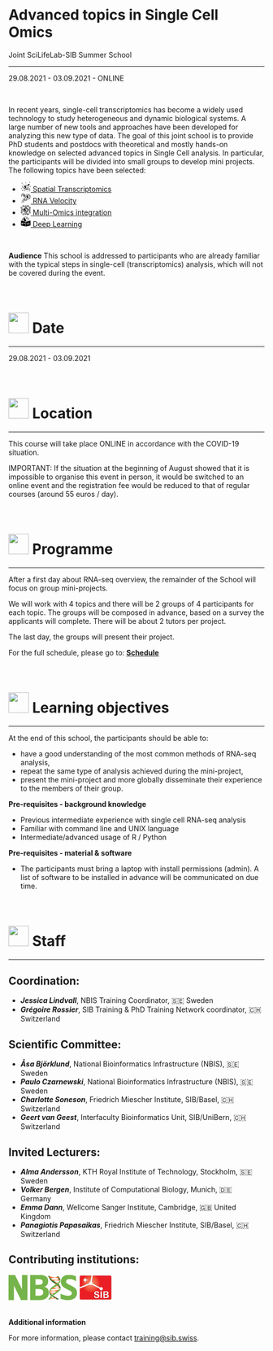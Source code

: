 
# Advanced topics in Single Cell Omics
Joint SciLifeLab-SIB Summer School

***

29.08.2021 - 03.09.2021 - ONLINE

<br/>

In recent years, single-cell transcriptomics has become a widely used technology to study heterogeneous and dynamic biological systems. A large number of new tools and approaches have been developed for analyzing this new type of data.
The goal of this joint school is to provide PhD students and postdocs with theoretical and mostly hands-on knowledge on selected advanced topics in Single Cell analysis. In particular, the participants will be divided into small groups to develop mini projects. The following topics have been selected:


- <a href="/single-cell_sib_scilifelab_2021/project_spatial/README.html"><img class="zoom" width="20" height="20" border="0" src="logos/spatial_transcriptomics.png">  Spatial Transcriptomics</a>
- <a href="/single-cell_sib_scilifelab_2021/project_spatial/README.html"><img class="zoom" width="20" height="20" border="0" src="logos/rna_velocity.png">  RNA Velocity</a>
- <a href="/single-cell_sib_scilifelab_2021/project_spatial/README.html"><img class="zoom" width="20" height="20" border="0" src="logos/omics_integration.png">  Multi-Omics integration</a>
- <a href="/single-cell_sib_scilifelab_2021/project_spatial/README.html"><img class="zoom" width="20" height="20" border="0" src="logos/deep_learning.png">  Deep Learning</a>

<br/>

**Audience**
This school is addressed to participants who are already familiar with the typical steps in single-cell (transcriptomics) analysis, which will not be covered during the event.

<br/>

# <img border="0" src="https://www.svgrepo.com/show/20800/event-date-and-time-symbol.svg" width="40" height="40"> Date

***

29.08.2021 - 03.09.2021

<br/>

# <img border="0" src="https://www.svgrepo.com/show/4199/placeholder-on-a-map.svg" width="40" height="40"> Location

***

This course will take place ONLINE in accordance with the COVID-19 situation.

IMPORTANT: If the situation at the beginning of August showed that it is impossible to organise this event in person, it would be switched to an online event and the registration fee would be reduced to that of regular courses (around 55 euros / day).

<br/>

# <img border="0" src="https://www.svgrepo.com/show/158264/schedule.svg" width="40" height="40"> Programme

***

After a first day about RNA-seq overview, the remainder of the School will focus on group mini-projects.

We will work with 4 topics and there will be 2 groups of 4 participants for each topic. The groups will be composed in advance, based on a survey the applicants will complete. There will be about 2 tutors per project.

The last day, the groups will present their project.

For the full schedule, please go to: **[Schedule](schedule.md)**

<br/>

# <img border="0" src="https://www.svgrepo.com/show/410/list.svg" width="40" height="40"> Learning objectives

***

At the end of this school, the participants should be able to:
- have a good understanding of the most common methods of RNA-seq analysis,
- repeat the same type of analysis achieved during the mini-project,
- present the mini-project and more globally disseminate their experience to the members of their group.


**Pre-requisites - background knowledge**
- Previous intermediate experience with single cell RNA-seq analysis
- Familiar with command line and UNIX language
- Intermediate/advanced usage of R / Python

**Pre-requisites - material & software**
- The participants must bring a laptop with install permissions (admin). A list of software to be installed in advance will be communicated on due time.


<br/>

# <img border="0" src="https://www.svgrepo.com/show/38706/group-of-people.svg" width="40" height="40"> Staff

***

## Coordination:

- __*Jessica Lindvall*__, NBIS Training Coordinator, 🇸🇪 Sweden
- __*Grégoire Rossier*__, SIB Training & PhD Training Network coordinator, 🇨🇭 Switzerland

## Scientific Committee:

- __*Åsa Björklund*__, National Bioinformatics Infrastructure (NBIS), 🇸🇪 Sweden
- __*Paulo Czarnewski*__, National Bioinformatics Infrastructure (NBIS), 🇸🇪 Sweden
- __*Charlotte Soneson*__, Friedrich Miescher Institute, SIB/Basel, 🇨🇭 Switzerland
- __*Geert van Geest*__, Interfaculty Bioinformatics Unit, SIB/UniBern, 🇨🇭 Switzerland

## Invited Lecturers:

- __*Alma Andersson*__, KTH Royal Institute of Technology, Stockholm, 🇸🇪 Sweden
- __*Volker Bergen*__, Institute of Computational Biology, Munich, 🇩🇪 Germany
- __*Emma Dann*__, Wellcome Sanger Institute, Cambridge, 🇬🇧 United Kingdom
- __*Panagiotis Papasaikas*__, Friedrich Miescher Institute, SIB/Basel, 🇨🇭 Switzerland


## Contributing institutions:

<img border="0" src="logos/nbis_logo_crop.png" height="50">    
<img border="0" src="logos/sib_logo_hig_crop.jpg" height="50">

<br/>
<br/>

**Additional information**

For more information, please contact [training@sib.swiss](mailto://training@sib.swiss).

<br/>

<br/>
